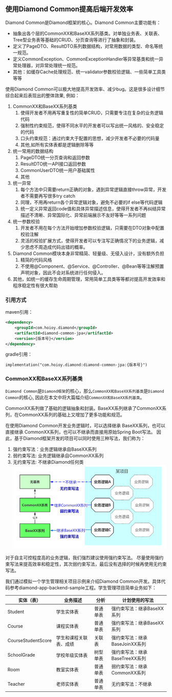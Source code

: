 ## 使用Diamond Common提高后端开发效率
Diamond Common是Diamond框架的核心。Diamond Common主要功能有：
* 抽象出各个层的CommonXX和BaseXX系列基类。对单独业务表、关联表、Tree型业务表等基础的CRUD、分页查询等进行了抽象和封装。
* 定义了PageDTO、ResultDTO系列数据结构，对常用数据的类型、命名等统一规范。
* 定义CommonException、CommonExceptionHandler等异常基类和统一异常处理器，对异常处理统一规范。
* 其他：如缓存Cache处理规范、统一validator参数校验逻辑、一些简单工具类等等

使用Diamond Common可以极大地提高开发效率、减少bug。这是很多设计细节综合起来后表现出的整体效果, 例如：
1. CommonXX和BaseXX系列基类
    1. 使得开发者不用再写重复性的简单CRUD，只需要专注在复杂的业务逻辑代码
    1. 强制性约束规范，使得不同水平的开发者可以写出统一风格的、安全稳定的代码
    1. 口头约束规范：通过约束大于配置的思想，减少开发者不必要的代码量
    1. 其他,如所有实体表都是逻辑删除等等
2. 统一常用的数据结构
   1. PageDTO统一分页查询和返回参数
   1. ResultDTO统一API接口返回参数
   1. CommonUserDTO统一用户基础属性
   1. 其他
3. 统一异常
   1. 每个方法中只需要return正确的对象，遇到异常逻辑直接throw异常，开发者不需要再写很多try catch
   1. 同理，不用再return各个异常逻辑对象，避免不必要的if else等代码逻辑
   1. 统一定义异常返回code值和具体异常描述信息，使得开发者不再纠结异常描述不清晰、异常国际化、异常前端展示不友好等等一系列问题
4. 统一参数校验
   1. 开发者不用在每个方法开始增加参数校验逻辑，只需要在DTO对象中配置校验注解
   2. 灵活的校验扩展方式，使得开发者可以专注写正确情况下的业务逻辑，减少思虑不周造成代码出错的概率。
5. Diamond Common模块本身非常精简、轻量级、无侵入设计，没有额外负担
   1. 精简的代码风格
   2. 不使用@Component、@Service、@Controller、@Bean等等注解预置声明对象，因此不会对系统进行任何侵入。
6. 其他，如统一的缓存生命周期管理，常用简单工具类等等都对提高开发效率和程序稳定性有很大帮助

### 引用方式
maven引用：
```xml
<dependency>
    <groupId>com.hoioy.diamond</groupId>
    <artifactId>diamond-common-jpa</artifactId>
    <version>{版本号}</version>
</dependency>
```

gradle引用：
```
implementation("com.hoioy.diamond:diamond-common-jpa:{版本号}")
```

### CommonXX和BaseXX系列基类
`Diamond Common`是`Diamond框架`的核心，那么`CommonXX和BaseXX系列基类`是`Diamond Common`的核心, 
因此在本文中将大篇幅介绍`CommonXX和BaseXX系列基类`。

CommonXX系列做了基础的逻辑抽象和封装。BaseXX系列继承了CommonXX系列，在CommonXX系列的基础上又增加了更多功能和规范。  

在使用Diamond Common开发业务逻辑时，可以选择继承 BaseXX系列，也可以直接继承 CommonXX系列，也可以不继承而直接用原始Spring Boot写法。
因此，基于Diamond框架开发的项目可以同时使用三种写法，我们称为：
1. 强约束写法：业务逻辑继承自BaseXX系列
1. 弱约束写法: 业务逻辑继承自CommonXX系列
1. 无约束写法: 不继承Diamond任何类
![](../image/threelevel.png)

对于自主可控程度高的业务逻辑，我们强烈建议使用强约束写法。
尽量使用强约束写法来提高效率和稳定性，其次弱约束写法，最后没有选择的时候再使用无约束写法。

我们通过模拟一个学生管理相关项目示例来介绍Diamond Common开发。具体代码参考diamond-app-backend-sample工程。学生管理项目简单业务如下：

|实体（表）|业务描述|分析|计划使用的写法|
|---|---|----|---------|
|Student|学生实体表|普通单表|强约束写法：继承BaseXX系列|
|Course|课程实体表|普通单表|强约束写法：继承BaseXX系列|
|CourseStudentScore|学生和课程关联表、成绩|关联表|强约束写法：继承BaseJoinXX系列|
|SchoolGrade|学校年级实体表|树型单表|强约束写法：继承BaseTreeXX系列|
|Room|教室实体表|普通单表|弱约束写法：继承CommonXX系列|
|Teacher|老师实体表|普通单表|无约束写法：不继承|
